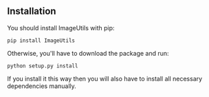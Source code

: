 Installation
------------

You should install ImageUtils with pip:

    pip install ImageUtils

Otherwise, you'll have to download the package and run:

    python setup.py install

If you install it this way then you will also have to install all necessary
dependencies manually.
